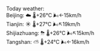 Today weather:  
Beijing: ☁️   🌡️+26°C 🌬️←15km/h  
Tianjin: ☀️   🌡️+27°C 🌬️↖19km/h  
Shijiazhuang: ⛈   🌡️+26°C 🌬️↖15km/h  
Tangshan: ⛅️  🌡️+24°C 🌬️←16km/h  
